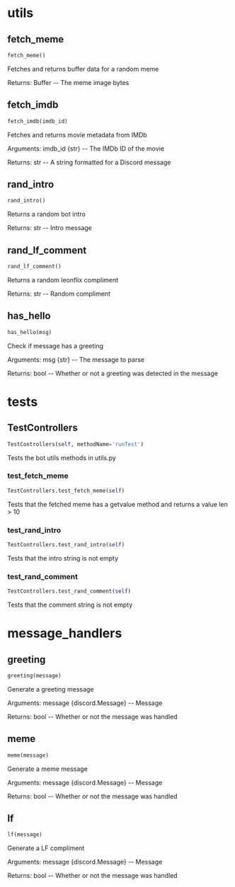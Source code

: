 # utils

## fetch_meme
```python
fetch_meme()
```
Fetches and returns buffer data for a random meme

Returns:
    Buffer -- The meme image bytes

## fetch_imdb
```python
fetch_imdb(imdb_id)
```
Fetches and returns movie metadata from IMDb

Arguments:
    imdb_id {str} -- The IMDb ID of the movie

Returns:
    str -- A string formatted for a Discord message

## rand_intro
```python
rand_intro()
```
Returns a random bot intro

Returns:
    str -- Intro message

## rand_lf_comment
```python
rand_lf_comment()
```
Returns a random leonflix compliment

Returns:
    str -- Random compliment

## has_hello
```python
has_hello(msg)
```
Check if message has a greeting

Arguments:
    msg {str} -- The message to parse

Returns:
    bool -- Whether or not a greeting was detected in the message

# tests

## TestControllers
```python
TestControllers(self, methodName='runTest')
```
Tests the bot utils methods in utils.py

### test_fetch_meme
```python
TestControllers.test_fetch_meme(self)
```
Tests that the fetched meme has a getvalue method and returns a value len > 10

### test_rand_intro
```python
TestControllers.test_rand_intro(self)
```
Tests that the intro string is not empty

### test_rand_comment
```python
TestControllers.test_rand_comment(self)
```
Tests that the comment string is not empty

# message_handlers

## greeting
```python
greeting(message)
```
Generate a greeting message

Arguments:
    message {discord.Message} -- Message

Returns:
    bool -- Whether or not the message was handled

## meme
```python
meme(message)
```
Generate a meme message

Arguments:
    message {discord.Message} -- Message

Returns:
    bool -- Whether or not the message was handled

## lf
```python
lf(message)
```
Generate a LF compliment

Arguments:
    message {discord.Message} -- Message

Returns:
    bool -- Whether or not the message was handled

